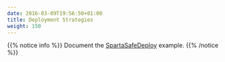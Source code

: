 ```yaml
---
date: 2016-03-09T19:56:50+01:00
title: Deployment Strategies
weight: 150
---
```


{{% notice info %}}
Document the [SpartaSafeDeploy](https://github.com/mweagle/SpartaSafeDeploy) example.
{{% /notice %}}
